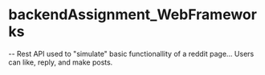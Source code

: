 # backendAssignment_WebFrameworks
-- Rest API used to "simulate" basic functionallity of a reddit page... Users can like, reply, and make posts.
